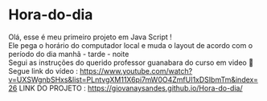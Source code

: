 # Hora-do-dia
Olá, esse é meu primeiro projeto em Java Script ! </br>
Ele pega o horário do computador local e muda o layout de acordo com o período do dia manhã - tarde - noite </br>
Segui as instruções do querido professor guanabara do curso em video 💜 </br>
Segue link do vídeo : https://www.youtube.com/watch?v=UXSWgnbSHxs&list=PLntvgXM11X6pi7mW0O4ZmfUI1xDSIbmTm&index=26 
LINK DO PROJETO : https://giovanaysandes.github.io/Hora-do-dia/ 
